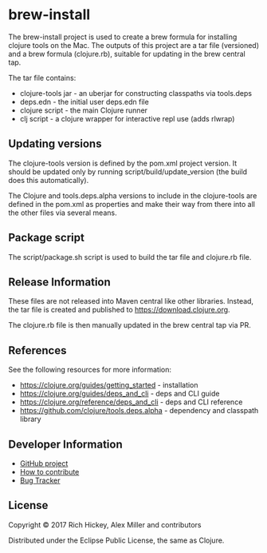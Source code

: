 brew-install
=====================================

The brew-install project is used to create a brew formula for installing
clojure tools on the Mac. The outputs of this project are a tar file
(versioned) and a brew formula (clojure.rb), suitable for updating in the 
brew central tap.

The tar file contains:

* clojure-tools jar - an uberjar for constructing classpaths via tools.deps
* deps.edn - the initial user deps.edn file
* clojure script - the main Clojure runner
* clj script - a clojure wrapper for interactive repl use (adds rlwrap)

## Updating versions

The clojure-tools version is defined by the pom.xml project version. It 
should be updated only by running script/build/update_version (the build does
this automatically).

The Clojure and tools.deps.alpha versions to include in the clojure-tools are
defined in the pom.xml as properties and make their way from there into all the
other files via several means.

## Package script

The script/package.sh script is used to build the tar file and clojure.rb file.

## Release Information

These files are not released into Maven central like other libraries. Instead, the tar
file is created and published to https://download.clojure.org.

The clojure.rb file is then manually updated in the brew central tap via PR.

## References

See the following resources for more information:

* https://clojure.org/guides/getting_started - installation
* https://clojure.org/guides/deps_and_cli - deps and CLI guide
* https://clojure.org/reference/deps_and_cli - deps and CLI reference
* https://github.com/clojure/tools.deps.alpha - dependency and classpath library

## Developer Information

* [GitHub project](https://github.com/clojure/brew-install)
* [How to contribute](https://dev.clojure.org/display/community/Contributing)
* [Bug Tracker](https://dev.clojure.org/jira/browse/INST)

## License

Copyright © 2017 Rich Hickey, Alex Miller and contributors

Distributed under the Eclipse Public License, the same as Clojure.
